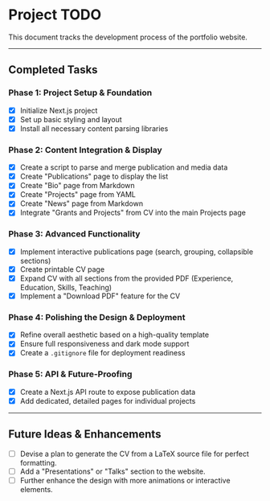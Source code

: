# Project TODO

This document tracks the development process of the portfolio website.

---

## Completed Tasks

### Phase 1: Project Setup & Foundation
- [x] Initialize Next.js project
- [x] Set up basic styling and layout
- [x] Install all necessary content parsing libraries

### Phase 2: Content Integration & Display
- [x] Create a script to parse and merge publication and media data
- [x] Create "Publications" page to display the list
- [x] Create "Bio" page from Markdown
- [x] Create "Projects" page from YAML
- [x] Create "News" page from Markdown
- [x] Integrate "Grants and Projects" from CV into the main Projects page

### Phase 3: Advanced Functionality
- [x] Implement interactive publications page (search, grouping, collapsible sections)
- [x] Create printable CV page
- [x] Expand CV with all sections from the provided PDF (Experience, Education, Skills, Teaching)
- [x] Implement a "Download PDF" feature for the CV

### Phase 4: Polishing the Design & Deployment
- [x] Refine overall aesthetic based on a high-quality template
- [x] Ensure full responsiveness and dark mode support
- [x] Create a `.gitignore` file for deployment readiness

### Phase 5: API & Future-Proofing
- [x] Create a Next.js API route to expose publication data
- [x] Add dedicated, detailed pages for individual projects

---

## Future Ideas & Enhancements

- [ ] Devise a plan to generate the CV from a LaTeX source file for perfect formatting.
- [ ] Add a "Presentations" or "Talks" section to the website.
- [ ] Further enhance the design with more animations or interactive elements.
